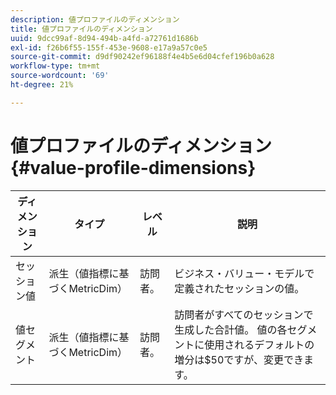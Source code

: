 ```yaml
---
description: 値プロファイルのディメンション
title: 値プロファイルのディメンション
uuid: 9dcc99af-8d94-494b-a4fd-a72761d1686b
exl-id: f26b6f55-155f-453e-9608-e17a9a57c0e5
source-git-commit: d9df90242ef96188f4e4b5e6d04cfef196b0a628
workflow-type: tm+mt
source-wordcount: '69'
ht-degree: 21%

---
```


# 値プロファイルのディメンション{#value-profile-dimensions}

| ディメンション | タイプ | レベル | 説明 |
|---|---|---|---|
| セッション値 | 派生（値指標に基づくMetricDim） | 訪問者。 | ビジネス・バリュー・モデルで定義されたセッションの値。 |
| 値セグメント | 派生（値指標に基づくMetricDim） | 訪問者。 | 訪問者がすべてのセッションで生成した合計値。 値の各セグメントに使用されるデフォルトの増分は$50ですが、変更できます。 |
